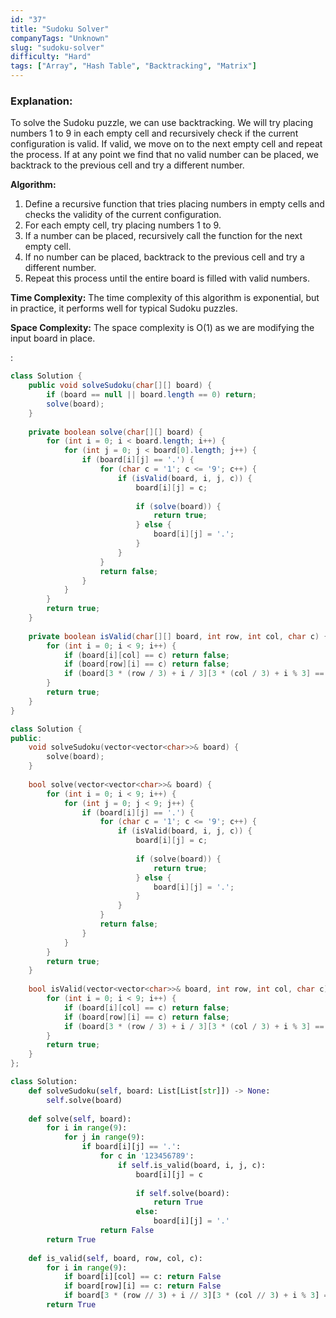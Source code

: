 ```yaml
---
id: "37"
title: "Sudoku Solver"
companyTags: "Unknown"
slug: "sudoku-solver"
difficulty: "Hard"
tags: ["Array", "Hash Table", "Backtracking", "Matrix"]
---
```


### Explanation:
To solve the Sudoku puzzle, we can use backtracking. We will try placing numbers 1 to 9 in each empty cell and recursively check if the current configuration is valid. If valid, we move on to the next empty cell and repeat the process. If at any point we find that no valid number can be placed, we backtrack to the previous cell and try a different number.

**Algorithm:**
1. Define a recursive function that tries placing numbers in empty cells and checks the validity of the current configuration.
2. For each empty cell, try placing numbers 1 to 9.
3. If a number can be placed, recursively call the function for the next empty cell.
4. If no number can be placed, backtrack to the previous cell and try a different number.
5. Repeat this process until the entire board is filled with valid numbers.

**Time Complexity:** The time complexity of this algorithm is exponential, but in practice, it performs well for typical Sudoku puzzles.

**Space Complexity:** The space complexity is O(1) as we are modifying the input board in place.

:

```java
class Solution {
    public void solveSudoku(char[][] board) {
        if (board == null || board.length == 0) return;
        solve(board);
    }
    
    private boolean solve(char[][] board) {
        for (int i = 0; i < board.length; i++) {
            for (int j = 0; j < board[0].length; j++) {
                if (board[i][j] == '.') {
                    for (char c = '1'; c <= '9'; c++) {
                        if (isValid(board, i, j, c)) {
                            board[i][j] = c;
                            
                            if (solve(board)) {
                                return true;
                            } else {
                                board[i][j] = '.';
                            }
                        }
                    }
                    return false;
                }
            }
        }
        return true;
    }
    
    private boolean isValid(char[][] board, int row, int col, char c) {
        for (int i = 0; i < 9; i++) {
            if (board[i][col] == c) return false;
            if (board[row][i] == c) return false;
            if (board[3 * (row / 3) + i / 3][3 * (col / 3) + i % 3] == c) return false;
        }
        return true;
    }
}
```

```cpp
class Solution {
public:
    void solveSudoku(vector<vector<char>>& board) {
        solve(board);
    }
    
    bool solve(vector<vector<char>>& board) {
        for (int i = 0; i < 9; i++) {
            for (int j = 0; j < 9; j++) {
                if (board[i][j] == '.') {
                    for (char c = '1'; c <= '9'; c++) {
                        if (isValid(board, i, j, c)) {
                            board[i][j] = c;
                            
                            if (solve(board)) {
                                return true;
                            } else {
                                board[i][j] = '.';
                            }
                        }
                    }
                    return false;
                }
            }
        }
        return true;
    }
    
    bool isValid(vector<vector<char>>& board, int row, int col, char c) {
        for (int i = 0; i < 9; i++) {
            if (board[i][col] == c) return false;
            if (board[row][i] == c) return false;
            if (board[3 * (row / 3) + i / 3][3 * (col / 3) + i % 3] == c) return false;
        }
        return true;
    }
};
```

```python
class Solution:
    def solveSudoku(self, board: List[List[str]]) -> None:
        self.solve(board)
        
    def solve(self, board):
        for i in range(9):
            for j in range(9):
                if board[i][j] == '.':
                    for c in '123456789':
                        if self.is_valid(board, i, j, c):
                            board[i][j] = c
                            
                            if self.solve(board):
                                return True
                            else:
                                board[i][j] = '.'
                    return False
        return True
    
    def is_valid(self, board, row, col, c):
        for i in range(9):
            if board[i][col] == c: return False
            if board[row][i] == c: return False
            if board[3 * (row // 3) + i // 3][3 * (col // 3) + i % 3] == c: return False
        return True
```